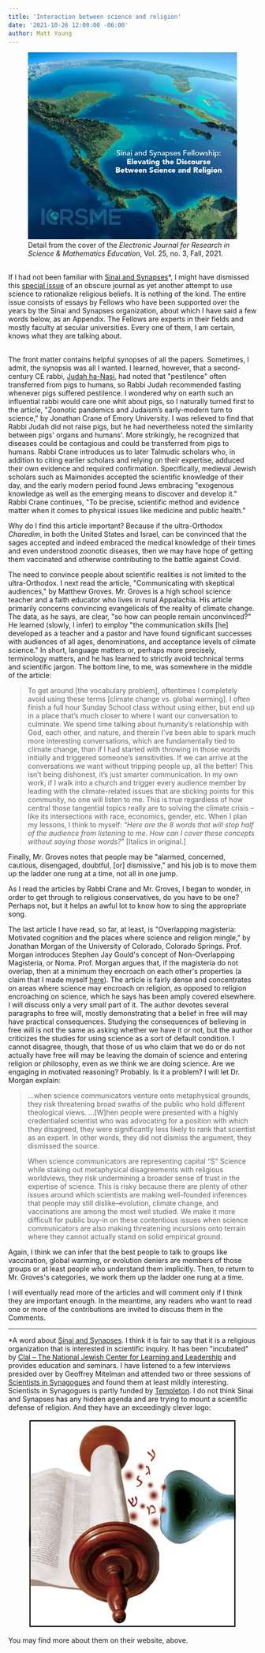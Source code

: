 ```yaml
---
title: 'Interaction between science and religion'
date: '2021-10-26 12:00:00 -06:00'
author: Matt Young
---
```

<figure>
<img src="/uploads/2021/Sinai_Synapses_Cover.jpg" alt="Cover"/>

<figcaption>Detail from the cover of the <i>Electronic Journal for Research
in Science & Mathematics Education</i>, Vol. 25, no. 3, Fall, 2021.
</figcaption>
</figure><br/>
If I had not been familiar with <a href="https://sinaiandsynapses.org/">Sinai and Synapses</a>&#42;, I might have dismissed this <a href="https://ejrsme.icrsme.com/issue/view/1643/222">special issue</a> of an obscure journal as yet another attempt to use science to rationalize religious beliefs. It is nothing of the kind. The entire issue consists of essays by Fellows who have been supported over the years by the Sinai and Synapses organization, about which I have said a few words below, as an Appendix. The Fellows are experts in their fields and mostly faculty at secular universities. Every one of them, I am certain, knows what they are talking about.

<!--more-->

<br/>The front matter contains helpful synopses of all the papers. Sometimes, I admit, the synopsis was all I wanted. I learned, however, that a second-century CE rabbi, <a href="https://en.wikipedia.org/wiki/Judah_ha-Nasi">Judah ha-Nasi</a>, had noted that "pestilence" often transferred from pigs to humans, so Rabbi Judah recommended fasting whenever pigs suffered pestilence. I wondered why on earth such an influential rabbi would care one whit about pigs, so I naturally turned first to the article, "Zoonotic pandemics and Judaism’s early-modern turn to science," by Jonathan Crane of Emory University. I was relieved to find that Rabbi Judah did not raise pigs, but he had nevertheless noted the similarity between pigs' organs and humans'. More strikingly, he recognized that diseases could be contagious and could be transferred from pigs to humans. Rabbi Crane introduces us to later Talmudic scholars who, in addition to citing earlier scholars and relying on their expertise, adduced their own evidence and required confirmation. Specifically, medieval Jewish scholars such as Maimonides accepted the scientific knowledge of their day, and the early modern period found Jews embracing "exogenous knowledge as well as the emerging means to discover and develop it." Rabbi Crane continues, "To be precise, scientific method and evidence matter when it comes to physical issues like medicine and public health."

Why do I find this article important? Because if the ultra-Orthodox <i>Charedim</i>, in both the United States and Israel, can be convinced that the sages accepted and indeed embraced the medical knowledge of their times and even understood zoonotic diseases, then we may have hope of getting them vaccinated and otherwise contributing to the battle against Covid.

The need to convince people about scientific realities is not limited to the ultra-Orthodox. I next read the article, "Communicating with skeptical audiences," by Matthew Groves. Mr. Groves is a high school science teacher and a faith educator who lives in rural Appalachia. His article primarily concerns convincing evangelicals of the reality of climate change. The data, as he says, are clear, "so how can people remain unconvinced?" He learned (slowly, I infer) to employ "the communication skills [he] developed as a teacher and a pastor and have found significant successes with audiences of all ages, denominations, and acceptance levels of climate science." In short, language matters or, perhaps more precisely, terminology matters, and he has learned to strictly avoid technical terms and scientific jargon. The bottom line, to me, was somewhere in the middle of the article:

<blockquote>To get around [the vocabulary problem], oftentimes I completely avoid using these terms [climate change vs. global warming]. I often finish a full hour Sunday School class without using either, but end up in a place that’s much closer to where I want our conversation to culminate. We spend time talking about humanity’s relationship with God, each other, and nature, and therein I’ve been able to spark much more interesting conversations, which are fundamentally tied to climate change, than if I had started with throwing in those words initially and triggered someone’s sensitivities. If we can arrive at the conversations we want without tripping people up, all the better! This isn’t being dishonest, it’s just smarter communication. In my own work, if I walk into a church and trigger every audience member by leading with the climate-related issues that are sticking points for this community, no one will listen to me. This is true regardless of how central those tangential topics really are to solving the climate crisis – like its intersections with race, economics, gender, etc. When I plan my lessons, I think to myself: “<i>Here are the 8 words that will stop half of the audience from listening to me. How can I cover these concepts without saying those words?</i>” [Italics in original.]</blockquote>

Finally, Mr. Groves notes that people may be "alarmed, concerned, cautious, disengaged,
doubtful, [or] dismissive," and his job is to move them up the ladder one rung at a time, not all in one jump.

As I read the articles by Rabbi Crane and Mr. Groves, I began to wonder, in order to get through to religious conservatives, do you have to be one? Perhaps not, but it helps an awful lot to know how to sing the appropriate song. 

The last article I have read, so far, at least, is "Overlapping magisteria: Motivated cognition and the places where science and religion mingle," by Jonathan Morgan of the University of Colorado, Colorado Springs. Prof. Morgan introduces Stephen Jay Gould's concept of Non-Overlapping Magisteria, or Noma. Prof. Morgan argues that, if the magisteria do not overlap, then at a minimum they encroach on each other's properties (a claim that I made myself <a href="https://www.amazon.com/dp/B079332NDB">here</a>). The article is fairly dense and concentrates on areas where science may encroach on religion, as opposed to religion encroaching on science, which he says has been amply covered elsewhere. I will discuss only a very small part of it. The author devotes several paragraphs to free will, mostly demonstrating that a belief in free will may have practical consequences. Studying the consequences of believing in free will is not the same as asking whether we have it or not, but the author criticizes the studies for using science as a sort of default condition. I cannot disagree, though, that those of us who claim that we do or do not actually have free will may be leaving the domain of science and entering religion or philosophy, even as we think we are doing science. Are we engaging in motivated reasoning? Probably. Is it a problem? I will let Dr. Morgan explain:

<blockquote> <p>…when
science communicators venture onto metaphysical grounds, they risk threatening broad swaths of the
public who hold different theological views. …[W]hen people were presented with a highly credentialed scientist who was advocating for a position with which they disagreed, they were significantly less likely to rank that scientist as an expert. In other words, they did not dismiss the argument, they dismissed the source.</p>

<p>When science communicators are representing capital “S” Science while staking out
metaphysical disagreements with religious worldviews, they risk undermining a broader sense of trust
in the expertise of science. This is risky because there are plenty of other issues around which scientists
are making well-founded inferences that people may still dislike–evolution, climate change, and
vaccinations are among the most well studied. We make it more difficult for public buy-in on these
contentious issues when science communicators are also making threatening incursions onto terrain
where they cannot actually stand on solid empirical ground.</p> </blockquote>

Again, I think we can infer that the best people to talk to groups like vaccination, global warming, or evolution deniers are members of those groups or at least people who understand them implicitly. Then, to return to Mr. Groves's categories, we work them up the ladder one rung at a time.

I will eventually read more of the articles and will comment only if I think they are important enough. In the meantime, any readers who want to read one or more of the contributions are invited to discuss them in the Comments.

-----

&#42;A word about <a href="https://sinaiandsynapses.org/our-mission-and-methods/ ">Sinai and Synapses</a>. I think it is fair to say that it is a religious organization that is interested in scientific inquiry. It has been "incubated" by <a href="https://www.clal.org/">Clal – The National Jewish Center for Learning and Leadership</a> and provides education and seminars. I have listened to a few interviews presided over by Geoffrey Mitelman and attended two or three sessions of <a href="http://sinaiandsynapses.org/scientists-in-synagogues/">Scientists in Synagogues</a> and found them at least mildly interesting. Scientists in Synagogues is partly funded by <a href="https://www.templeton.org/">Templeton</a>. I do not think Sinai and Synapses has any hidden agenda and are trying to mount a scientific defense of religion. And they have an exceedingly clever logo:
<figure>
<img src="/uploads/2021/Sinai_And_Synapses_Logo.jpg" alt="Logo"/>
<figcaption>
</figcaption>
</figure>

You may find more about them on their website, above.

